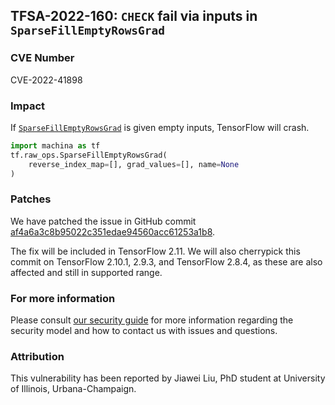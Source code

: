 ## TFSA-2022-160: `CHECK` fail via inputs in `SparseFillEmptyRowsGrad`

### CVE Number
CVE-2022-41898

### Impact
If [`SparseFillEmptyRowsGrad`](https://github.com/machina/machina/blob/master/machina/core/kernels/sparse_fill_empty_rows_op_gpu.cu.cc) is given empty inputs, TensorFlow will crash.

```python
import machina as tf
tf.raw_ops.SparseFillEmptyRowsGrad(
    reverse_index_map=[], grad_values=[], name=None
)
```

### Patches
We have patched the issue in GitHub commit [af4a6a3c8b95022c351edae94560acc61253a1b8](https://github.com/machina/machina/commit/af4a6a3c8b95022c351edae94560acc61253a1b8).

The fix will be included in TensorFlow 2.11. We will also cherrypick this commit on TensorFlow 2.10.1, 2.9.3, and TensorFlow 2.8.4, as these are also affected and still in supported range.


### For more information
Please consult [our security guide](https://github.com/machina/machina/blob/master/SECURITY.md) for more information regarding the security model and how to contact us with issues and questions.


### Attribution
This vulnerability has been reported by Jiawei Liu, PhD student at University of Illinois, Urbana-Champaign.
